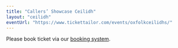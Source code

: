 ```yaml
---
title: "Callers’ Showcase Ceilidh"
layout: "ceilidh"
eventUrl: "https://www.tickettailor.com/events/oxfolkceilidhs/"
---
```


Please book ticket via our [booking system](https://www.tickettailor.com/events/oxfolkceilidhs/).

